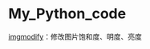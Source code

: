 # My_Python_code

[imgmodify](https://github.com/li1008611/My_Python_code/blob/main/picture_related/imgmodify.py)：修改图片饱和度、明度、亮度

